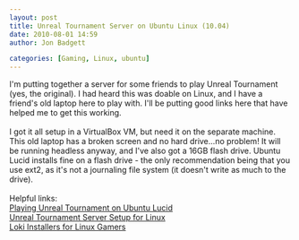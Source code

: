 ```yaml
---
layout: post
title: Unreal Tournament Server on Ubuntu Linux (10.04)
date: 2010-08-01 14:59
author: Jon Badgett

categories: [Gaming, Linux, ubuntu]
---
```

I'm putting together a server for some friends to play Unreal Tournament (yes, the original). I had heard this was doable on Linux, and I have a friend's old laptop here to play with. I'll be putting good links here that have helped me to get this working.<br /><br />I got it all setup in a VirtualBox VM, but need it on the separate machine. This old laptop has a broken screen and no hard drive...no problem! It will be running headless anyway, and I've also got a 16GB flash drive. Ubuntu Lucid installs fine on a flash drive - the only recommendation being that you use ext2, as it's not a journaling file system (it doesn't write as much to the drive).<br /><br />Helpful links:<br /><a href="http://piotr.gabryjeluk.pl/dev:playing-unreal-tournament-on-ubuntu-lucid">Playing Unreal Tournament on Ubuntu Lucid</a><br /><a href="http://ut.congiman.com/settingup.html">Unreal Tournament Server Setup for Linux</a><br /><a href="http://www.liflg.org/?catid=6&amp;gameid=51">Loki Installers for Linux Gamers</a>
